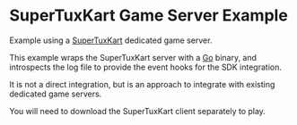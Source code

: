 # SuperTuxKart Game Server Example

Example using a [SuperTuxKart](https://supertuxkart.net/) dedicated game server.

This example wraps the SuperTuxKart server with a [Go](https://golang.org) binary, and introspects
the log file to provide the event hooks for the SDK integration.

It is not a direct integration, but is an approach to integrate with existing
dedicated game servers.

You will need to download the SuperTuxKart client separately to play.
